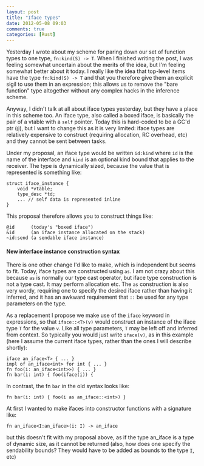 ```yaml
---
layout: post
title: "Iface types"
date: 2012-05-08 09:03
comments: true
categories: [Rust]
---
```

Yesterday I wrote about my scheme for paring down our set of function
types to one type, `fn:kind(S) -> T`.  When I finished writing the
post, I was feeling somewhat uncertain about the merits of the idea,
but I'm feeling somewhat better about it today.  I really like the
idea that top-level items have the type `fn:kind(S) -> T` and that you
therefore give them an explicit sigil to use them in an expression;
this allows us to remove the "bare function" type altogether without
any complex hacks in the inference scheme.

Anyway, I didn't talk at all about iface types yesterday, but they
have a place in this scheme too.  An iface type, also called a boxed
iface, is basically the pair of a vtable with a `self` pointer.  Today
this is hard-coded to be a GC'd ptr (`@`), but I want to change this
as it is very limited: iface types are relatively expensive to
construct (requiring allocation, RC overhead, etc) and they cannot be
sent between tasks.

Under my proposal, an iface type would be written `id:kind` where `id`
is the name of the interface and `kind` is an optional kind bound that
applies to the receiver.  The type is dynamically sized, because the
value that is represented is something like:

    struct iface_instance {
        void *vtable;
        type_desc *td;
        ... // self data is represented inline
    }
    
This proposal therefore allows you to construct things like:

    @id      (today's "boxed iface")
    &id      (an iface instance allocated on the stack)
    ~id:send (a sendable iface instance)

#### New interface instance construction syntax

There is one other change I'd like to make, which is independent but
seems to fit.  Today, iface types are constructed using `as`.  I am
not crazy about this because `as` is normally our type cast operator,
but iface type construction is not a type cast.  It may perform
allocation etc.  The `as` construction is also very wordy, requiring
one to specify the desired iface rather than having it inferred, and
it has an awkward requirement that `::` be used for any type
parameters on the type.

As a replacement I propose we make use of the `iface` keyword in
expressions, so that `iface::<T>(v)` would construct an instance of
the iface type `T` for the value `v`.  Like all type parameters, `T`
may be left off and inferred from context.  So typically you would
just write `iface(v)`, as in this example (here I assume the current
iface types, rather than the ones I will describe shortly):

    iface an_iface<T> { ... }
    impl of an_iface<int> for int { ... }
    fn foo(i: an_iface<int>>) { ... }
    fn bar(i: int) { foo(iface(i)) {

In contrast, the fn `bar` in the old syntax looks like:

    fn bar(i: int) { foo(i as an_iface::<int>) }
    
At first I wanted to make ifaces into constructor functions with a signature
like:

    fn an_iface<I:an_iface>(i: I) -> an_iface
    
but this doesn't fit with my proposal above, as if the type an_iface
is a type of dynamic size, as it cannot be returned (also, how does
one specify the sendability bounds?  They would have to be added as
bounds to the type `I`, etc)
